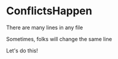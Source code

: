 # ConflictsHappen

There are many lines in any file

Sometimes, folks will change the same line

Let's do this!
